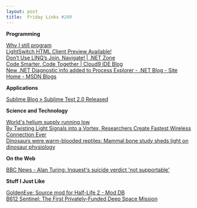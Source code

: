 ```yaml
---
layout: post
title:  Friday Links #209
---
```

**Programming**

[Why I still program](http://lemire.me/blog/archives/2011/06/06/why-i-still-program/)   
[LightSwitch HTML Client Preview Available!](http://blogs.msdn.com/b/bethmassi/archive/2012/06/26/lightswitch-html-client-preview-available.aspx)   
[Don’t Use LINQ’s Join. Navigate! | .NET Zone](http://dotnet.dzone.com/articles/don%E2%80%99t-use-linq%E2%80%99s-join-navigate)   
[Code Smarter. Code Together | Cloud9 IDE Blog](http://c9.io/site/blog/2012/06/cloud9ide-new-features/)   
[New .NET Diagnostic info added to Process Explorer - .NET Blog - Site Home - MSDN Blogs](http://blogs.msdn.com/b/dotnet/archive/2012/06/26/new-net-diagnostic-info-added-to-process-explorer.aspx)

**Applications**

[Sublime Blog » Sublime Text 2.0 Released](http://www.sublimetext.com/blog/articles/sublime-text-2-0-released)

**Science and Technology**

[World's helium supply running low](http://www.digitaljournal.com/article/321439)   
[By Twisting Light Signals into a Vortex, Researchers Create Fastest Wireless Connection Ever](http://www.popsci.com/science/article/2012-06/twisting-signals-vortex-researchers-beam-25-terabits-data-second)   
[Dinosaurs were warm-blooded reptiles: Mammal bone study sheds light on dinosaur physiology](http://www.sciencedaily.com/releases/2012/06/120628130647.htm)

**On the Web**

[BBC News - Alan Turing: Inquest's suicide verdict 'not supportable'](http://www.bbc.co.uk/news/science-environment-18561092)

**Stuff I Just Like**

[GoldenEye: Source mod for Half-Life 2 - Mod DB](http://www.moddb.com/mods/goldeneye-source)   
[B612 Sentinel: The First Privately-Funded Deep Space Mission](http://www.popsci.com/technology/article/2012-06/first-privately-funded-deep-space-mission-will-chart-all-asteroids-inner-solar-system)
